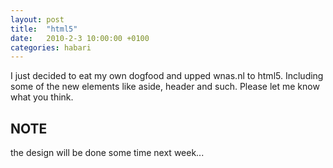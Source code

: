 ```yaml
---
layout: post
title:  "html5"
date:   2010-2-3 10:00:00 +0100
categories: habari
---
```

<p>I just decided to eat my own dogfood and upped wnas.nl to html5. Including some of the new elements like aside, header and such. Please let me know what you think.</p>
<h2>NOTE</h2><p>the design will be done some time next week...</p>